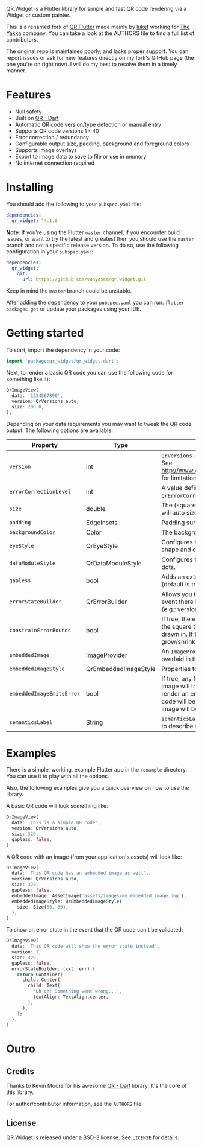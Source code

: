 QR.Widget is a Flutter library for simple and fast QR code rendering via a Widget or custom painter.

This is a renamed fork of [QR.Flutter](https://github.com/theyakka/qr.flutter) made mainly by [lukef](https://github.com/lukef) working for [The Yakka](https://theyakka.com/) company. You can take a look at the AUTHORS file to find a full list of contributors.

The original repo is maintained poorly, and lacks proper support. You can report issues or ask for new features directly on my fork's GitHub page (the one you're on right now). I will do my best to resolve them in a timely manner.

# Features
- Null safety
- Built on [QR - Dart](https://github.com/kevmoo/qr.dart)
- Automatic QR code version/type detection or manual entry
- Supports QR code versions 1 - 40
- Error correction / redundancy
- Configurable output size, padding, background and foreground colors
- Supports image overlays
- Export to image data to save to file or use in memory
- No internet connection required

# Installing

You should add the following to your `pubspec.yaml` file:

```yaml
dependencies:
  qr_widget: ^4.1.0
```

**Note**: If you're using the Flutter `master` channel, if you encounter build issues, or want to try the latest and greatest then you should use the `master` branch and not a specific release version. To do so, use the following configuration in your `pubspec.yaml`:
 
```yaml
dependencies:
  qr_widget:
    git:
      url: https://github.com/vanyasem/qr.widget.git
```

Keep in mind the `master` branch could be unstable.

After adding the dependency to your `pubspec.yaml` you can run: `flutter packages get` or update your packages using
your IDE.

# Getting started
To start, import the dependency in your code:

```dart
import 'package:qr_widget/qr_widget.dart';
```

Next, to render a basic QR code you can use the following code (or something like it):

```dart
QrImageView(
  data: '1234567890',
  version: QrVersions.auto,
  size: 200.0,
),
```

Depending on your data requirements you may want to tweak the QR code output. The following options are available:

| Property                  | Type                 | Description                                                                                                                                                                                         |
|---------------------------|----------------------|-----------------------------------------------------------------------------------------------------------------------------------------------------------------------------------------------------|
| `version`                 | int                  | `QrVersions.auto` or a value between 1 and 40. See http://www.qrcode.com/en/about/version.html for limitations and details.                                                                         |
| `errorCorrectionLevel`    | int                  | A value defined on `QrErrorCorrectLevel`. e.g.: `QrErrorCorrectLevel.L`.                                                                                                                            |
| `size`                    | double               | The (square) size of the image. If not given, will auto size using shortest size constraint.                                                                                                        |
| `padding`                 | EdgeInsets           | Padding surrounding the QR code data.                                                                                                                                                               |
| `backgroundColor`         | Color                | The background color (default is none).                                                                                                                                                             |
| `eyeStyle`                | QrEyeStyle           | Configures the QR code eyes' (corners') shape and color.                                                                                                                                            |
| `dataModuleStyle`         | QrDataModuleStyle    | Configures the shape and the color of the dots.                                                                                                                                                     |
| `gapless`                 | bool                 | Adds an extra pixel in size to prevent gaps (default is true).                                                                                                                                      |
| `errorStateBuilder`       | QrErrorBuilder       | Allows you to show an error state `Widget` in the event there is an error rendering the QR code (e.g.: version is too low, input is too long, etc).                                                 |
| `constrainErrorBounds`    | bool                 | If true, the error `Widget` will be constrained to the square that the QR code was going to be drawn in. If false, the error state `Widget` will grow/shrink to whatever size it needs.             |
| `embeddedImage`           | ImageProvider        | An `ImageProvider` that defines an image to be overlaid in the center of the QR code.                                                                                                               |
| `embeddedImageStyle`      | QrEmbeddedImageStyle | Properties to style the embedded image.                                                                                                                                                             |
| `embeddedImageEmitsError` | bool                 | If true, any failure to load the embedded image will trigger the `errorStateBuilder` or render an empty `Container`. If false, the QR code will be rendered and the embedded image will be ignored. |
| `semanticsLabel`          | String               | `semanticsLabel` will be used by screen readers to describe the content of the QR code.                                                                                                             |

# Examples

There is a simple, working, example Flutter app in the `/example` directory. You can use it to play with all
the options. 

Also, the following examples give you a quick overview on how to use the library.

A basic QR code will look something like:

```dart
QrImageView(
  data: 'This is a simple QR code',
  version: QrVersions.auto,
  size: 320,
  gapless: false,
)
```

A QR code with an image (from your application's assets) will look like:

```dart
QrImageView(
  data: 'This QR code has an embedded image as well',
  version: QrVersions.auto,
  size: 320,
  gapless: false,
  embeddedImage: AssetImage('assets/images/my_embedded_image.png'),
  embeddedImageStyle: QrEmbeddedImageStyle(
    size: Size(80, 80),
  ),
)
```

To show an error state in the event that the QR code can't be validated:

```dart
QrImageView(
  data: 'This QR code will show the error state instead',
  version: 1,
  size: 320,
  gapless: false,
  errorStateBuilder: (cxt, err) {
    return Container(
      child: Center(
        child: Text(
          'Uh oh! Something went wrong...',
          textAlign: TextAlign.center,
        ),
      ),
    );
  },
)
```

# Outro
## Credits
Thanks to Kevin Moore for his awesome [QR - Dart](https://github.com/kevmoo/qr.dart) library. It's the core of this library.

For author/contributor information, see the `AUTHORS` file.

## License

QR.Widget is released under a BSD-3 license. See `LICENSE` for details.
